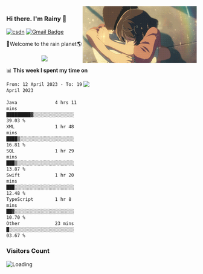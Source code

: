 <img  align='right' height="150" src="https://github.com/LikeRainDay/LikeRainDay/blob/master/pic/img_rain_1.gif?raw=true">



### Hi there. I'm Rainy :lemon:

[![csdn](https://img.shields.io/badge/-csdn-c14438?style=flat-square&logo=c&logoColor=white)](https://blog.csdn.net/qq_15807167)
[![Gmail Badge](https://img.shields.io/badge/-gmail-c14438?style=flat-square&logo=Gmail&logoColor=white&link=mailto:houshuai0816@gmail.com)](mailto:houshuai0816@gmail.com)

🚀Welcome to the rain planet🌎

<center>
<img align='center'  src="https://source.unsplash.com/random/1200x600">
</center>

📊 **This week I spent my time on**

<img align='right'   width="300" src="https://github-readme-stats.vercel.app/api?username=LikeRainDay&show_icons=true&title_color=fff&icon_color=79ff97&text_color=9f9f9f&bg_color=151515&count_private=true">

<!--START_SECTION:waka-->

```text
From: 12 April 2023 - To: 19 April 2023

Java              4 hrs 11 mins   █████████▓░░░░░░░░░░░░░░░   39.03 %
XML               1 hr 48 mins    ████▒░░░░░░░░░░░░░░░░░░░░   16.81 %
SQL               1 hr 29 mins    ███▒░░░░░░░░░░░░░░░░░░░░░   13.87 %
Swift             1 hr 20 mins    ███░░░░░░░░░░░░░░░░░░░░░░   12.48 %
TypeScript        1 hr 8 mins     ██▓░░░░░░░░░░░░░░░░░░░░░░   10.70 %
Other             23 mins         █░░░░░░░░░░░░░░░░░░░░░░░░   03.67 %
```

<!--END_SECTION:waka-->

### Visitors Count
<img align="left" src = "https://profile-counter.glitch.me/LikeRainDay/count.svg" alt ="Loading">

